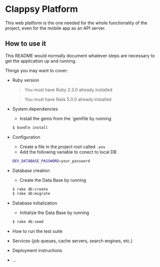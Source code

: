# Clappsy Platform

This web platform is the one needed for the whole functionality of the project, even for the mobile app as an API server.

## How to use it

This README would normally document whatever steps are necessary to get the
application up and running.

Things you may want to cover:

* Ruby version
	> You must have Ruby 2.3.0 already installed

	> You must have Rails 5.0.0 already installed

* System dependencies
	* Install the gems from the `gemfile by running
	```sh
	$ bundle install
	```

* Configuration
	* Create a file in the project root called `.env`
	* Add the following variable to conect to local DB
	```sh
	DEV_DATABASE_PASSWORD=your_password
	```

* Database creation
	* Create the Data Base by running
	```sh
	$ rake db:create
	$ rake db:migrate
	```

* Database initialization
	* Initialize the Data Base by running
	```sh
	$ rake db:seed
	```

* How to run the test suite

* Services (job queues, cache servers, search engines, etc.)

* Deployment instructions

* ...
